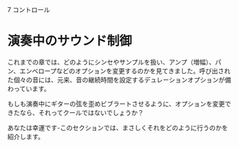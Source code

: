 7 コントロール

# 演奏中のサウンド制御

これまでの章では、どのようにシンセやサンプルを扱い、アンプ（増幅）、パン、エンベロープなどのオプションを変更するのかを見てきました。呼び出された個々の音には、元来、音の継続時間を設定するデュレーションオプションが備わっています。

もしも演奏中にギターの弦を歪めビブラートさせるように、オプションを変更できたなら、それってクールではないでしょうか？

あなたは幸運です-このセクションでは、まさしくそれをどのように行うのかを紹介します。
